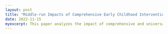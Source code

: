```yaml
---
layout: post
title: "Middle-run Impacts of Comprehensive Early Childhood Interventions: Evidence from a Pioneer Program in Chile"
date: 2022-11-15
myexcerpt: This paper analyzes the impact of comprehensive and universal early childhood development programs on outcomes in middle childhood. I exploit the birth eligibility cutoff of a pioneer intervention of this type in Chile and use administrative data on grade point averages, standardized test scores, and an extensive early childhood development survey. Program exposure raises standardized math scores by 1.8 percent of a standard deviation, standardized reading scores by 4.0 percent of a standard deviation and grade point averages by 0.03 percent of a standard deviation. However, the effect is less pronounced for girls and socioeconomically vulnerable children. Impacts on several other child development outcomes also differ by gender and socioeconomic status. (submitted) 
---
```



<object data="/images/ChCC_Single_Authored_RDD_WP_Version_final.pdf" width="1000" height="1000" type='application/pdf'></object>



